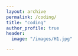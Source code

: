 ```yaml
---
layout: archive
permalink: /coding/
title: "coding"
author_profile: true
header:
  image: "/images/H1.jpg"	

---
```

                     
                      
